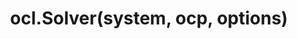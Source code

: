 ---
title: ocl.Solver(system, ocp, options)
position: 
type: Function
description: Creates a solver object that discretizes the given system and optimal control problem, and calls the underlying optimizer.
parameters:

  - name: system
  	type: OclSystem
    content: The system dynamics
  - name: ocp
  	type: OclOCP
  	content: The optimal control problem
  - name: options
    type: struct
    content: Options struct, can be created with OclOptions()

returns:
  - name: solver
    type: OclSolver
    content:

methods: 

  - name: initialGuess = getInitialGuess()
  	parameters:
  	returns:
    	- name: initialGuess
    	  type: OclVariable
    	  content: Structure variable for setting the initial guess
  - name: solution = solve(initialGuess)

    parameters:
	    - name: initialGuess
	      type: OclVariable
	      content: Provide a good initial guess
    returns: 
    	- name: solution
    	  type: OclVariable
    	  content: The solution of the OCP
        
content_markdown:
left_code_blocks:
  - code_block: |-
      ocl = OclSolver(system,ocp,options);
      initialGuess = ocl.getInitialGuess();
      initialGuess.set(3);
      solutions = ocl.solve(initialGuess);
    title: Code Example
    language: Matlab
---